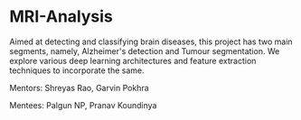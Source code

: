 # MRI-Analysis

Aimed at detecting and classifying brain diseases, this project has two main segments, namely, Alzheimer's detection and Tumour segmentation. We explore various deep learning architectures and feature extraction techniques to incorporate the same.

Mentors: Shreyas Rao, Garvin Pokhra

Mentees: Palgun NP, Pranav Koundinya

